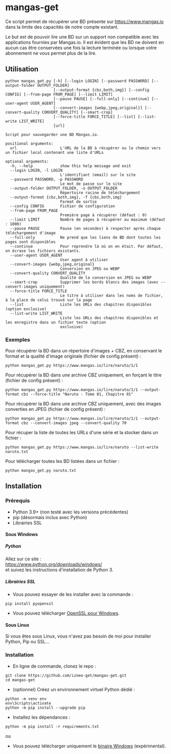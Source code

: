 # mangas-get
Ce script permet de récupérer une BD présente sur https://www.mangas.io dans la limite des capacités de notre compte existant.

Le but est de pouvoir lire une BD sur un support non compatible avec les applications fournies par Mangas.io. 
Il est évident que les BD ne doivent en aucun cas être conservées une fois la lecture terminée ou lorsque votre abonnement ne vous permet plus de la lire.


## Utilisation
```
python mangas_get.py [-h] [--login LOGIN] [--password PASSWORD] [--output-folder OUTPUT_FOLDER]
                     [--output-format {cbz,both,img}] [--config CONFIG] [--from-page FROM_PAGE] [--limit LIMIT]
                     [--pause PAUSE] [--full-only] [--continue] [--user-agent USER_AGENT]
                     [--convert-images {webp,jpeg,original}] [--convert-quality CONVERT_QUALITY] [--smart-crop]
                     [--force-title FORCE_TITLE] [--list] [--list-write LIST_WRITE]
                     [url]

Script pour sauvegarder une BD Mangas.io.

positional arguments:
  url                   L'URL de la BD à récupérer ou le chemin vers un fichier local contenant une liste d'URLs

optional arguments:
  -h, --help            show this help message and exit
  --login LOGIN, -l LOGIN
                        L'identifiant (email) sur le site
  --password PASSWORD, -p PASSWORD
                        Le mot de passe sur le site
  --output-folder OUTPUT_FOLDER, -o OUTPUT_FOLDER
                        Répertoire racine de téléchargement
  --output-format {cbz,both,img}, -f {cbz,both,img}
                        Format de sortie
  --config CONFIG       Fichier de configuration
  --from-page FROM_PAGE
                        Première page à récupérer (défaut : 0)
  --limit LIMIT         Nombre de pages à récupérer au maximum (défaut : 1000)
  --pause PAUSE         Pause (en secondes) à respecter après chaque téléchargement d'image
  --full-only           Ne prend que les liens de BD dont toutes les pages sont disponibles
  --continue            Pour reprendre là où on en était. Par défaut, on écrase les fichiers existants.
  --user-agent USER_AGENT
                        User agent à utiliser
  --convert-images {webp,jpeg,original}
                        Conversion en JPEG ou WEBP
  --convert-quality CONVERT_QUALITY
                        Qualité de la conversion en JPEG ou WEBP
  --smart-crop          Supprimer les bords blancs des images (avec --convert-images uniquement)
  --force-title FORCE_TITLE
                        Le titre à utiliser dans les noms de fichier, à la place de celui trouvé sur la page
  --list                Liste les URLs des chapitres disponibles (option exclusive)
  --list-write LIST_WRITE
                        Liste les URLs des chapitres disponibles et les enregistre dans un fichier texte (option
                        exclusive)
```

### Exemples  
Pour récupérer la BD dans un répertoire d'images + CBZ, en conservant le format et la qualité d'image originale (fichier de config présent) :  
```
python mangas_get.py https://www.mangas.io/lire/naruto/1/1
```


Pour récupérer la BD dans une archive CBZ uniquement, en forçant le titre (fichier de config présent) :  
```
python mangas_get.py https://www.mangas.io/lire/naruto/1/1 --output-format cbz --force-title "Naruto - Tome 01, Chapitre 01"
```

Pour récupérer la BD dans une archive CBZ uniquement, avec des images converties en JPEG (fichier de config présent) :  
```
python mangas_get.py https://www.mangas.io/lire/naruto/1/1 --output-format cbz --convert-images jpeg --convert-quality 70
```

Pour récuper la liste de toutes les URLs d'une série et la stocker dans un fichier : 
```
python mangas_get.py https://www.mangas.io/lire/naruto --list-write naruto.txt
```

Pour télécharger toutes les BD listées dans un fichier : 
```
python mangas_get.py naruto.txt 
```



## Installation
### Prérequis
- Python 3.9+ (non testé avec les versions précédentes)
- pip (désormais inclus avec Python)
- Librairies SSL

#### Sous Windows
##### Python
Allez sur ce site :  
https://www.python.org/downloads/windows/  
et suivez les instructions d'installation de Python 3.


##### Librairies SSL
- Vous pouvez essayer de les installer avec la commande :  
```
pip install pyopenssl
```
- Vous pouvez télécharger [OpenSSL pour Windows](http://gnuwin32.sourceforge.net/packages/openssl.htm). 


#### Sous Linux
Si vous êtes sous Linux, vous n'avez pas besoin de moi pour installer Python, Pip ou SSL...  


### Installation
- En ligne de commande, clonez le repo : 
```
git clone https://github.com/izneo-get/mangas-get.git
cd mangas-get
```
- (optionnel) Créez un environnement virtuel Python dédié : 
```
python -m venv env
env\Scripts\activate
python -m pip install --upgrade pip
```
- Installez les dépendances : 
```
python -m pip install -r requirements.txt
```

  
ou  
  
  
- Vous pouvez télécharger uniquement le [binaire Windows](https://github.com/izneo-get/mangas-get/releases/latest) (expérimental).  
